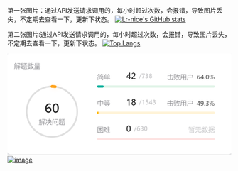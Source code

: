 第一张图片：通过API发送请求调用的，每小时超过次数，会报错，导致图片丢失，不定期去查看一下，更新下状态。
[![Lr-nice's GitHub stats](https://github-readme-stats.vercel.app/api?username=Lr-nice&show_icons=true&theme=radical)](https://Lr-nice.github.io/)

第二张图片:通过API发送请求调用的，每小时超过次数，会报错，导致图片丢失，不定期去查看一下，更新下状态。
[![Top Langs](https://github-readme-stats.vercel.app/api/top-langs/?username=Lr-nice)](https://Lr-nice.github.io/)

[![image](https://github.com/luoye6/luoye6/blob/main/img/LeetCode1.png)](https://luoye6.github.io/)
[![image](图片的链接)](link-url点击图片跳转的链接)

